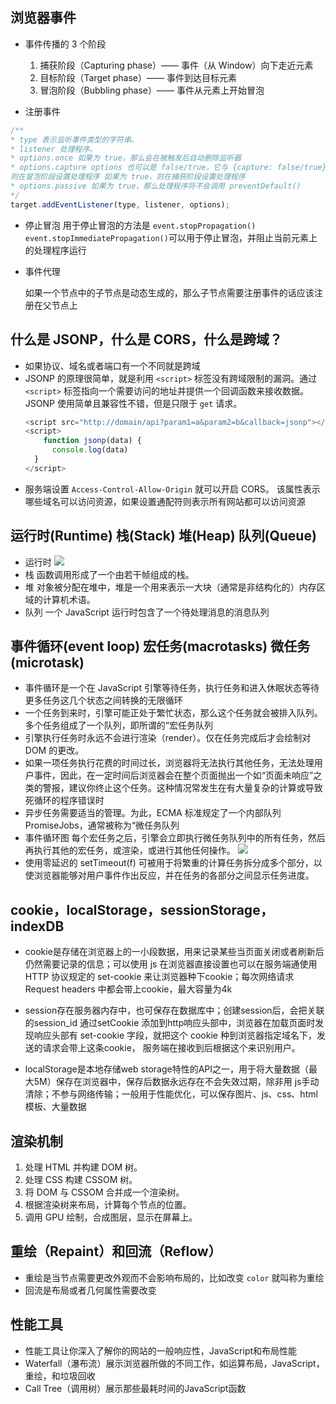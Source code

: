 ## 浏览器事件
  - 事件传播的 3 个阶段
    1. 捕获阶段（Capturing phase）—— 事件（从 Window）向下走近元素
    2. 目标阶段（Target phase）—— 事件到达目标元素
    3. 冒泡阶段（Bubbling phase）—— 事件从元素上开始冒泡

  - 注册事件
  ```js
  /**
  * type 表示监听事件类型的字符串。
  * listener 处理程序。
  * options.once 如果为 true，那么会在被触发后自动删除监听器
  * options.capture options 也可以是 false/true，它与 {capture: false/true} 相同 如果为 false（默认值），
  则在冒泡阶段设置处理程序 如果为 true，则在捕获阶段设置处理程序
  * options.passive 如果为 true，那么处理程序将不会调用 preventDefault()
  */
  target.addEventListener(type, listener, options);
  ```
  - 停止冒泡
  用于停止冒泡的方法是 `event.stopPropagation()`
  `event.stopImmediatePropagation()`可以用于停止冒泡，并阻止当前元素上的处理程序运行

  - 事件代理

    如果一个节点中的子节点是动态生成的，那么子节点需要注册事件的话应该注册在父节点上

## 什么是 JSONP，什么是 CORS，什么是跨域？
 
  - 如果协议、域名或者端口有一个不同就是跨域
  - JSONP 的原理很简单，就是利用 `<script>` 标签没有跨域限制的漏洞。通过 `<script>` 标签指向一个需要访问的地址并提供一个回调函数来接收数据。
  JSONP 使用简单且兼容性不错，但是只限于 `get` 请求。
    ```js
    <script src="http://domain/api?param1=a&param2=b&callback=jsonp"></script>
    <script>
        function jsonp(data) {
          console.log(data)
      }
    </script>    
    ```
  - 服务端设置 `Access-Control-Allow-Origin` 就可以开启 CORS。 该属性表示哪些域名可以访问资源，如果设置通配符则表示所有网站都可以访问资源

## 运行时(Runtime) 栈(Stack) 堆(Heap) 队列(Queue)
  - 运行时
  ![](https://mdn.mozillademos.org/files/17124/The_Javascript_Runtime_Environment_Example.svg)
  - 栈 函数调用形成了一个由若干帧组成的栈。
  - 堆 对象被分配在堆中，堆是一个用来表示一大块（通常是非结构化的）内存区域的计算机术语。
  - 队列 一个 JavaScript 运行时包含了一个待处理消息的消息队列


## 事件循环(event loop) 宏任务(macrotasks) 微任务(microtask)
  - 事件循环是一个在 JavaScript 引擎等待任务，执行任务和进入休眠状态等待更多任务这几个状态之间转换的无限循环
  - 一个任务到来时，引擎可能正处于繁忙状态，那么这个任务就会被排入队列。多个任务组成了一个队列，即所谓的“宏任务队列
  - 引擎执行任务时永远不会进行渲染（render）。仅在任务完成后才会绘制对 DOM 的更改。
  - 如果一项任务执行花费的时间过长，浏览器将无法执行其他任务，无法处理用户事件，因此，在一定时间后浏览器会在整个页面抛出一个如“页面未响应”之类的警报，建议你终止这个任务。这种情况常发生在有大量复杂的计算或导致死循环的程序错误时
  - 异步任务需要适当的管理。为此，ECMA 标准规定了一个内部队列 PromiseJobs，通常被称为“微任务队列
  - 事件循环图 每个宏任务之后，引擎会立即执行微任务队列中的所有任务，然后再执行其他的宏任务，或渲染，或进行其他任何操作。
  ![](https://zh.javascript.info/article/event-loop/eventLoop-full.svg)
  - 使用零延迟的 setTimeout(f) 可被用于将繁重的计算任务拆分成多个部分，以使浏览器能够对用户事件作出反应，并在任务的各部分之间显示任务进度。

## cookie，localStorage，sessionStorage，indexDB

  - cookie是存储在浏览器上的一小段数据，用来记录某些当页面关闭或者刷新后仍然需要记录的信息；可以使用 js 在浏览器直接设置也可以在服务端通使用 HTTP 协议规定的 set-cookie 来让浏览器种下cookie；每次网络请求 Request headers 中都会带上cookie，最大容量为4k

  - session存在服务器内存中，也可保存在数据库中；创建session后，会把关联的session_id 通过setCookie 添加到http响应头部中，浏览器在加载页面时发现响应头部有 set-cookie 字段，就把这个 cookie 种到浏览器指定域名下，发送的请求会带上这条cookie， 服务端在接收到后根据这个来识别用户。

  - localStorage是本地存储web storage特性的API之一，用于将大量数据（最大5M）保存在浏览器中，保存后数据永远存在不会失效过期，除非用 js手动清除；不参与网络传输；一般用于性能优化，可以保存图片、js、css、html 模板、大量数据

## 渲染机制
  1. 处理 HTML 并构建 DOM 树。
  2. 处理 CSS 构建 CSSOM 树。
  3. 将 DOM 与 CSSOM 合并成一个渲染树。
  4. 根据渲染树来布局，计算每个节点的位置。
  5. 调用 GPU 绘制，合成图层，显示在屏幕上。

## 重绘（Repaint）和回流（Reflow）
  - 重绘是当节点需要更改外观而不会影响布局的，比如改变 `color` 就叫称为重绘
  - 回流是布局或者几何属性需要改变

## 性能工具
  - 性能工具让你深入了解你的网站的一般响应性，JavaScript和布局性能
  - Waterfall（瀑布流）展示浏览器所做的不同工作，如运算布局，JavaScript，重绘，和垃圾回收
  - Call Tree（调用树）展示那些最耗时间的JavaScript函数
  